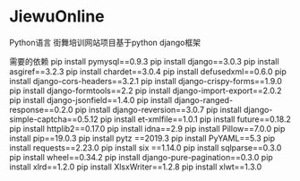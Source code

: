 # JiewuOnline
Python语言
街舞培训网站项目基于python django框架

需要的依赖
pip install pymysql==0.9.3
pip install django==3.0.3
pip install asgiref==3.2.3
pip install chardet==3.0.4
pip install defusedxml==0.6.0
pip install django-cors-headers==3.2.1
pip install django-crispy-forms==1.9.0 
pip install django-formtools==2.2
pip install django-import-export==2.0.2
pip install django-jsonfield==1.4.0
pip install django-ranged-response==0.2.0
pip install django-reversion==3.0.7
pip install django-simple-captcha==0.5.12
pip install et-xmlfile==1.0.1
pip install future==0.18.2
pip install httplib2==0.17.0
pip install idna==2.9
pip install Pillow==7.0.0
pip install pip==19.0.3
pip install pytz ==2019.3
pip install PyYAML==5.3
pip install requests==2.23.0
pip install six ==1.14.0
pip install sqlparse==0.3.0
pip install wheel==0.34.2
pip install django-pure-pagination==0.3.0
pip install xlrd==1.2.0
pip install XlsxWriter==1.2.8
pip install xlwt==1.3.0
